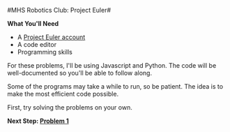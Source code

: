 #MHS Robotics Club: Project Euler#

**What You'll Need**<br/>
+ A [Project Euler account](https://projecteuler.net/)
+ A code editor
+ Programming skills

For these problems, I'll be using Javascript and Python. The code will be well-documented so you'll be able to follow along.

Some of the programs may take a while to run, so be patient. The idea is to make the most efficient code possible.

First, try solving the problems on your own.

**Next Step: [Problem 1](p1.md)</a>**
